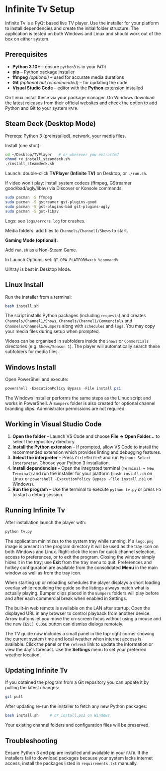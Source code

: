 # Infinite Tv Setup

Infinite Tv is a PyQt based live TV player. Use the installer for your
platform to install dependencies and create the initial folder structure.
The application is tested on both Windows and Linux and should work out of
the box on either system.

## Prerequisites

* **Python 3.10+** – ensure `python3` is in your `PATH`
* **pip** – Python package installer
* **ffmpeg** *(optional)* – used for accurate media durations
* **Git** *(optional but recommended)* – for updating the code
* **Visual Studio Code** – editor with the **Python** extension installed

On Linux install these via your package manager. On Windows download the
latest releases from their official websites and check the option to add
Python and Git to your system `PATH`.

## Steam Deck (Desktop Mode)

Prereqs: Python 3 (preinstalled), network, your media files.

Install (one shot):

```bash
cd ~/Desktop/TVPlayer   # or wherever you extracted
chmod +x install_steamdeck.sh
./install_steamdeck.sh
```

Launch: double-click **TVPlayer (Infinite TV)** on Desktop, or `./run.sh`.

If video won't play: install system codecs (ffmpeg, GStreamer good/bad/ugly/libav) via Discover or Konsole commands:

```bash
sudo pacman -S ffmpeg
sudo pacman -S gstreamer gst-plugins-good
sudo pacman -S gst-plugins-bad gst-plugins-ugly
sudo pacman -S gst-libav
```

Logs: see `logs/errors.log` for crashes.

Media folders: add files to `Channels/Channel1/Shows` to start.

**Gaming Mode (optional):**

Add `run.sh` as a Non-Steam Game.

In Launch Options, set: `QT_QPA_PLATFORM=xcb %command%`

UI/tray is best in Desktop Mode.

## Linux Install

Run the installer from a terminal:

```bash
bash install.sh
```

The script installs Python packages (including `requests`) and creates
`Channels/Channel1/Shows`, `Channels/Channel1/Commercials` and
`Channels/Channel1/Bumpers` along with `schedules` and `logs`. You may copy
your media files during setup when
prompted.

Videos can be organised in subfolders inside the `Shows` or `Commercials`
directories (e.g. `Shows/Season 1`). The player will automatically search these
subfolders for media files.

## Windows Install

Open PowerShell and execute:

```powershell
powershell -ExecutionPolicy Bypass -File install.ps1
```

The Windows installer performs the same steps as the Linux script and works in
PowerShell. A `Bumpers` folder is also created for optional channel branding
clips. Administrator permissions are not required.

## Working in Visual Studio Code

1. **Open the folder** – Launch VS Code and choose **File → Open Folder...**
   to select the repository directory.
2. **Install the Python extension** – If prompted, allow VS Code to install the
   recommended extension which provides linting and debugging features.
3. **Select the interpreter** – Press `Ctrl+Shift+P` and run `Python: Select
   Interpreter`. Choose your Python 3 installation.
4. **Install dependencies** – Open the integrated terminal (`Terminal → New
   Terminal`) and run the installer for your platform (`bash install.sh` on
   Linux or `powershell -ExecutionPolicy Bypass -File install.ps1` on Windows).
5. **Run the program** – Use the terminal to execute `python tv.py` or press <kbd>F5</kbd> to start a debug session.

## Running Infinite Tv

After installation launch the player with:

```bash
python tv.py
```

The application minimizes to the system tray while running. If a `logo.png`
image is present in the program directory it will be used as the tray icon on
both Windows and Linux. Right-click the icon for quick channel selection,
access to preferences, or to exit the program. Closing the window simply hides
it in the tray; use **Exit** from the tray menu to quit. Preferences and hotkey
configuration are available from the consolidated **Menu** in the main window
as well as from the tray icon.

When starting up or reloading schedules the player displays a short loading
overlay while rebuilding the guide so the listings always match what is
actually playing. Bumper clips placed in the `Bumpers` folders will play before
and after each commercial break when enabled in Settings.

The built-in web remote is available on the LAN after startup. Open the
displayed URL in any browser to control playback from another device. Arrow
buttons let you move the on-screen focus without using a mouse and the new
`[ESC] CLOSE` button can dismiss dialogs remotely.

The TV guide now includes a small panel in the top-right corner showing the
current system time and local weather when internet access is available. Click
the panel or the `refresh` link to update the information or view the day's
forecast. Use the **Settings** menu to set your preferred weather location.

## Updating Infinite Tv

If you obtained the program from a Git repository you can update it by pulling
the latest changes:

```bash
git pull
```

After updating re-run the installer to fetch any new Python packages:

```bash
bash install.sh     # or install.ps1 on Windows
```

Your existing channel folders and configuration files will be preserved.

## Troubleshooting

Ensure Python 3 and pip are installed and available in your `PATH`. If the
installers fail to download packages because your system lacks internet
access, install the packages listed in `requirements.txt` manually.
